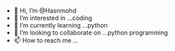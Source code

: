 - 👋 Hi, I’m @Hasnmohd
- 👀 I’m interested in ...coding 
- 🌱 I’m currently learning ...python 
- 💞️ I’m looking to collaborate on ...python programming 
- 📫 How to reach me ...

<!---
Hasnmohd/Hasnmohd is a ✨ special ✨ repository because its `README.md` (this file) appears on your GitHub profile.
You can click the Preview link to take a look at your changes.
--->

